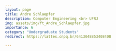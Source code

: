 ```yaml
---
layout: page
title: Andre Schlaepfer
description: Computer Engineering <br> UFRJ
img: assets/img/ft_Andre_Schlaepfer.jpg
importance: 6
category: "Undergraduate Students"
redirect: https://lattes.cnpq.br/6413048853408408

---
```

